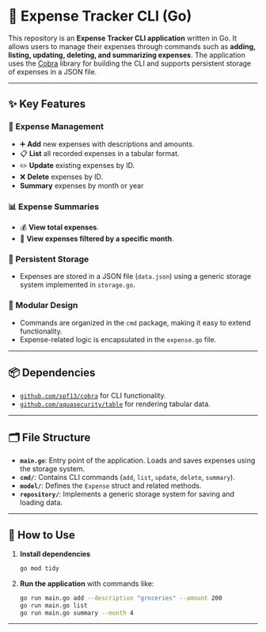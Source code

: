 # 💸 Expense Tracker CLI (Go)

This repository is an **Expense Tracker CLI application** written in Go. It allows users to manage their expenses through commands such as **adding, listing, updating, deleting, and summarizing expenses**. The application uses the [Cobra](https://github.com/spf13/cobra) library for building the CLI and supports persistent storage of expenses in a JSON file.

---

## ✨ Key Features

### 📝 Expense Management

- ➕ **Add** new expenses with descriptions and amounts.
- 📋 **List** all recorded expenses in a tabular format.
- ✏️ **Update** existing expenses by ID.
- ❌ **Delete** expenses by ID.
- **Summary** expenses by month or year

### 📊 Expense Summaries

- 💰 **View total expenses**.
- 📅 **View expenses filtered by a specific month**.

### 💾 Persistent Storage

- Expenses are stored in a JSON file (`data.json`) using a generic storage system implemented in `storage.go`.

### 🧩 Modular Design

- Commands are organized in the `cmd` package, making it easy to extend functionality.
- Expense-related logic is encapsulated in the `expense.go` file.

---

## 📦 Dependencies

- [`github.com/spf13/cobra`](https://github.com/spf13/cobra) for CLI functionality.
- [`github.com/aquasecurity/table`](https://github.com/aquasecurity/table) for rendering tabular data.

---

## 🗂️ File Structure

- **`main.go`**: Entry point of the application. Loads and saves expenses using the storage system.
- **`cmd/`**: Contains CLI commands (`add`, `list`, `update`, `delete`, `summary`).
- **`model/`**: Defines the `Expense` struct and related methods.
- **`repository/`**: Implements a generic storage system for saving and loading data.

---

## 🚀 How to Use
1. **Install dependencies** 
    ```sh
    go mod tidy
    ```

2. **Run the application** with commands like:

    ```sh
    go run main.go add --description "groceries" --amount 200
    go run main.go list
    go run main.go summary --month 4
    ```

---

